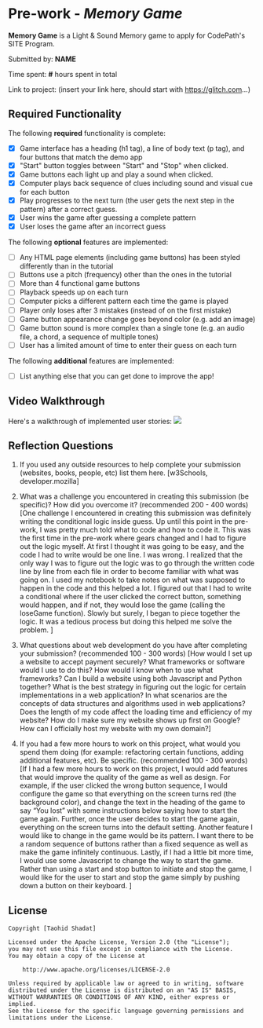 # Pre-work - *Memory Game*

**Memory Game** is a Light & Sound Memory game to apply for CodePath's SITE Program. 

Submitted by: **NAME**

Time spent: **#** hours spent in total

Link to project: (insert your link here, should start with https://glitch.com...)

## Required Functionality

The following **required** functionality is complete:

* [x] Game interface has a heading (h1 tag), a line of body text (p tag), and four buttons that match the demo app
* [x] "Start" button toggles between "Start" and "Stop" when clicked. 
* [x] Game buttons each light up and play a sound when clicked. 
* [x] Computer plays back sequence of clues including sound and visual cue for each button
* [x] Play progresses to the next turn (the user gets the next step in the pattern) after a correct guess. 
* [x] User wins the game after guessing a complete pattern
* [x] User loses the game after an incorrect guess

The following **optional** features are implemented:

* [ ] Any HTML page elements (including game buttons) has been styled differently than in the tutorial
* [ ] Buttons use a pitch (frequency) other than the ones in the tutorial
* [ ] More than 4 functional game buttons
* [ ] Playback speeds up on each turn
* [ ] Computer picks a different pattern each time the game is played
* [ ] Player only loses after 3 mistakes (instead of on the first mistake)
* [ ] Game button appearance change goes beyond color (e.g. add an image)
* [ ] Game button sound is more complex than a single tone (e.g. an audio file, a chord, a sequence of multiple tones)
* [ ] User has a limited amount of time to enter their guess on each turn

The following **additional** features are implemented:

- [ ] List anything else that you can get done to improve the app!

## Video Walkthrough

Here's a walkthrough of implemented user stories:
![](http://g.recordit.co/1eYoGa2MoJ.gif)


## Reflection Questions
1. If you used any outside resources to help complete your submission (websites, books, people, etc) list them here. 
[w3Schools, developer.mozilla]

2. What was a challenge you encountered in creating this submission (be specific)? How did you overcome it? (recommended 200 - 400 words) 
[One challenge I encountered in creating this submission was definitely writing the conditional logic inside guess. Up until this point in the pre-work, I was pretty much told what to code and how to code it. This was the first time in the pre-work where gears changed and I had to figure out the logic myself. At first I thought it was going to be easy, and the code I had to write would be one line. I was wrong. I realized that the only way I was to figure out the logic was to go through the written code line by line from each file in order to become familiar with what was going on. I used my notebook to take notes on what was supposed to happen in the code and this helped a lot. I figured out that I had to write a conditional where if the user clicked the correct button, something would happen, and if not, they would lose the game (calling the loseGame function). Slowly but surely, I began to piece together the logic. It was a tedious process but doing this helped me solve the problem. ]

3. What questions about web development do you have after completing your submission? (recommended 100 - 300 words) 
[How would I set up a website to accept payment securely? What frameworks or software would I use to do this? How would I know when to use what frameworks? Can I build a website using both Javascript and Python together? What is the best strategy in figuring out the logic for certain implementations in a web application? In what scenarios are the concepts of data structures and algorithms used in web applications? Does the length of my code affect the loading time and efficiency of my website? How do I make sure my website shows up first on Google? How can I officially host my website with my own domain?]

4. If you had a few more hours to work on this project, what would you spend them doing (for example: refactoring certain functions, adding additional features, etc). Be specific. (recommended 100 - 300 words) 
[If I had a few more hours to work on this project, I would add features that would improve the quality of the game as well as design. For example, if the user clicked the wrong button sequence, I would configure the game so that everything on the screen turns red (the background color), and change the text in the heading of the game to say “You lost” with some instructions below saying how to start the game again. Further, once the user decides to start the game again, everything on the screen turns into the default setting. Another feature I would like to change in the game would be its pattern. I want there to be a random sequence of buttons rather than a fixed sequence as well as make the game infinitely continuous. Lastly, if I had a little bit more time, I would use some Javascript to change the way to start the game. Rather than using a start and stop button to initiate and stop the game, I would like for the user to start and stop the game simply by pushing down a button on their keyboard. ]



## License

    Copyright [Taohid Shadat]

    Licensed under the Apache License, Version 2.0 (the "License");
    you may not use this file except in compliance with the License.
    You may obtain a copy of the License at

        http://www.apache.org/licenses/LICENSE-2.0

    Unless required by applicable law or agreed to in writing, software
    distributed under the License is distributed on an "AS IS" BASIS,
    WITHOUT WARRANTIES OR CONDITIONS OF ANY KIND, either express or implied.
    See the License for the specific language governing permissions and
    limitations under the License.
